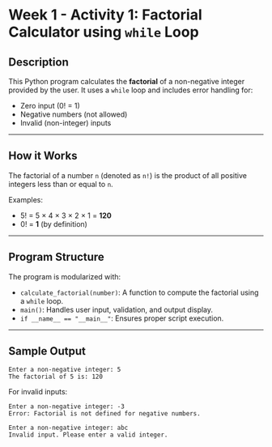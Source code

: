# Week 1 - Activity 1: Factorial Calculator using `while` Loop

## Description

This Python program calculates the **factorial** of a non-negative integer provided by the user. It uses a `while` loop and includes error handling for:
- Zero input (0! = 1)
- Negative numbers (not allowed)
- Invalid (non-integer) inputs

---

## How it Works

The factorial of a number `n` (denoted as `n!`) is the product of all positive integers less than or equal to `n`.

Examples:
- 5! = 5 × 4 × 3 × 2 × 1 = **120**
- 0! = **1** (by definition)

---

## Program Structure

The program is modularized with:

- `calculate_factorial(number)`: A function to compute the factorial using a `while` loop.
- `main()`: Handles user input, validation, and output display.
- `if __name__ == "__main__"`: Ensures proper script execution.

---

## Sample Output

```
Enter a non-negative integer: 5
The factorial of 5 is: 120
```

For invalid inputs:

```
Enter a non-negative integer: -3
Error: Factorial is not defined for negative numbers.
```

```
Enter a non-negative integer: abc
Invalid input. Please enter a valid integer.
```